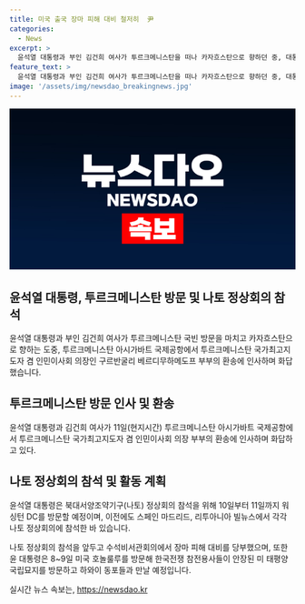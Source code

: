 ```yaml
---
title: 미국 출국 장마 피해 대비 철저히  尹
categories:
  - News
excerpt: >
  윤석열 대통령과 부인 김건희 여사가 투르크메니스탄을 떠나 카자흐스탄으로 향하던 중, 대통령은 장마 피해 대비를 당부했다. 이어 나토 정상회의 참석을 위해 워싱턴 DC를 방문하고, 전쟁 참전용사들을 묘지를 방문해 군사안보 브리핑도 받을 예정이다. 2024 최초 초청국 자격으로 나토 정상회의에 참석하는 윤 대통령의 다방면 활약에 이목이 쏠리고 있다.
feature_text: >
  윤석열 대통령과 부인 김건희 여사가 투르크메니스탄을 떠나 카자흐스탄으로 향하던 중, 대통령은 장마 피해 대비를 당부했다. 이어 나토 정상회의 참석을 위해 워싱턴 DC를 방문하고, 전쟁 참전용사들을 묘지를 방문해 군사안보 브리핑도 받을 예정이다. 2024 최초 초청국 자격으로 나토 정상회의에 참석하는 윤 대통령의 다방면 활약에 이목이 쏠리고 있다.
image: '/assets/img/newsdao_breakingnews.jpg'
---
```


<p><img src="/assets/img/newsdao_breakingnews.jpg" alt="flaretime 속보" /></p>

<h2 data-ke-size="size26">윤석열 대통령, 투르크메니스탄 방문 및 나토 정상회의 참석</h2>

<p data-ke-size="size16">윤석열 대통령과 부인 김건희 여사가 투르크메니스탄 국빈 방문을 마치고 카자흐스탄으로 향하는 도중, 투르크메니스탄 아시가바트 국제공항에서 투르크메니스탄 국가최고지도자 겸 인민이사회 의장인 구르반굴리 베르디무하메도프 부부의 환송에 인사하며 화답했습니다.</p>

<h2 data-ke-size="size26">투르크메니스탄 방문 인사 및 환송</h2>

<p data-ke-size="size16">윤석열 대통령과 김건희 여사가 11일(현지시간) 투르크메니스탄 아시가바트 국제공항에서 투르크메니스탄 국가최고지도자 겸 인민이사회 의장 부부의 환송에 인사하며 화답하고 있다.</p>

<h2 data-ke-size="size26">나토 정상회의 참석 및 활동 계획</h2>

<p data-ke-size="size16">윤석열 대통령은 북대서양조약기구(나토) 정상회의 참석을 위해 10일부터 11일까지 워싱턴 DC를 방문할 예정이며, 이전에도 스페인 마드리드, 리투아니아 빌뉴스에서 각각 나토 정상회의에 참석한 바 있습니다.</p>

<p data-ke-size="size16">나토 정상회의 참석을 앞두고 수석비서관회의에서 장마 피해 대비를 당부했으며, 또한 윤 대통령은 8~9일 미국 호놀룰루를 방문해 한국전쟁 참전용사들이 안장된 미 태평양 국립묘지를 방문하고 하와이 동포들과 만날 예정입니다.</p>
실시간 뉴스 속보는, <a href="https://newsdao.kr" rel="dofollow">https://newsdao.kr</a>



